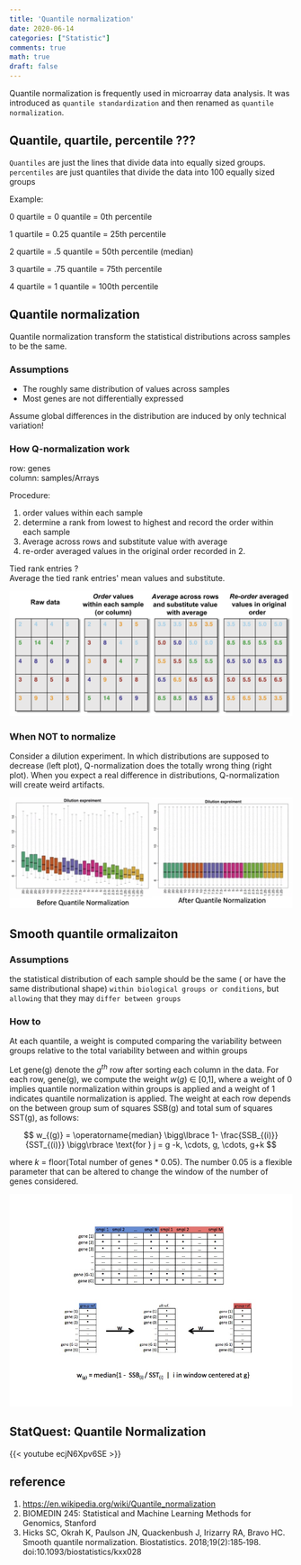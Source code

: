 ```yaml
---
title: 'Quantile normalization'
date: 2020-06-14
categories: ["Statistic"]
comments: true
math: true
draft: false
---
```


Quantile normalization is frequently used in microarray data analysis. It was introduced as `quantile standardization` and then renamed as `quantile normalization`.


## Quantile, quartile, percentile ???

`Quantiles` are just the lines that divide data into equally sized groups.  
`percentiles` are just quantiles that divide the data into 100 equally sized groups

Example:

0 quartile = 0 quantile = 0th percentile

1 quartile = 0.25 quantile = 25th percentile

2 quartile = .5 quantile = 50th percentile (median)

3 quartile = .75 quantile = 75th percentile

4 quartile = 1 quantile = 100th percentile


## Quantile normalization
Quantile normalization transform the statistical distributions across samples to be the same.
### Assumptions
- The roughly same distribution of values across samples
- Most genes are not differentially expressed

Assume global differences in the distribution are induced by only technical variation!

### How Q-normalization work

row: genes  
column: samples/Arrays  

Procedure:
1. order values within each sample
2. determine a rank from lowest to highest and record the order within each sample
3. Average across rows and substitute value with average
4. re-order averaged values in the original order recorded in 2.

Tied rank entries ?  
Average the tied rank entries' mean values and substitute.

![Q-normalization](/images/stats/quantile-normalization.png)




### When NOT to normalize
Consider a dilution experiment. In which distributions are supposed to decrease (left plot), Q-normalization does the totally wrong thing (right plot). When you expect a real difference in distributions, Q-normalization will create weird artifacts.

![Q-normalization](/images/stats/quantile-normalization-2.png)




## Smooth quantile ormalizaiton 

### Assumptions
the statistical distribution of each sample should be the same ( or have the same distributional shape) `within biological groups or conditions`, but `allowing` that they may `differ between groups`

### How to 

At each quantile, a weight is computed comparing the variability between groups relative to the total variability between and within groups



Let gene(g) denote the $g^{th}$ row after sorting each column in the data. For each row, gene(g), we compute the weight $w(g)$ ∈ [0,1], where a weight of 0 implies quantile normalization within groups is applied and a weight of 1 indicates quantile normalization is applied. The weight at each row depends on the between group sum of squares SSB(g) and total sum of squares SST(g), as follows:

$$
w_{(g)} = \operatorname{median} \bigg\lbrace 1- \frac{SSB_{(i)}}{SST_{(i)}} \bigg\rbrace \text{for } j = g -k, \cdots, g, \cdots, g+k
$$

where $k$ = floor(Total number of genes * 0.05). The number 0.05 is a flexible parameter that can be altered to change the window of the number of genes considered. 

![Q-normalization](/images/stats/smoothqn.jpeg)


## StatQuest: Quantile Normalization
{{< youtube ecjN6Xpv6SE >}}


## reference

1. https://en.wikipedia.org/wiki/Quantile_normalization
2. BIOMEDIN 245: Statistical and Machine Learning Methods for Genomics, Stanford 
3. Hicks SC, Okrah K, Paulson JN, Quackenbush J, Irizarry RA, Bravo HC. Smooth quantile normalization. Biostatistics. 2018;19(2):185‐198. doi:10.1093/biostatistics/kxx028